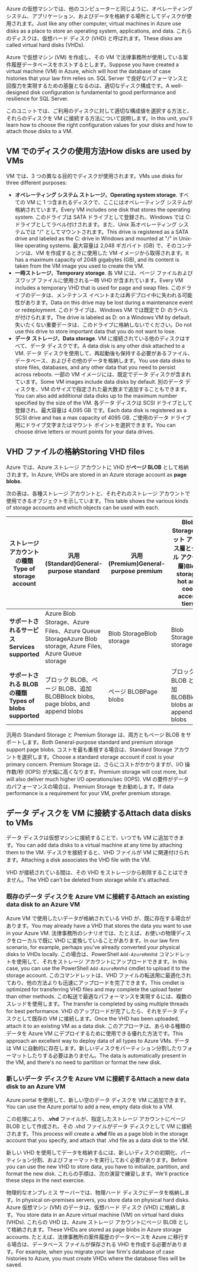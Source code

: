 <span data-ttu-id="88887-101">Azure の仮想マシンでは、他のコンピューターと同じように、オペレーティング システム、アプリケーション、およびデータを格納する場所としてディスクが使用されます。</span><span class="sxs-lookup"><span data-stu-id="88887-101">Just like any other computer, virtual machines in Azure use disks as a place to store an operating system, applications, and data.</span></span> <span data-ttu-id="88887-102">これらのディスクは、仮想ハード ディスク (VHD) と呼ばれます。</span><span class="sxs-lookup"><span data-stu-id="88887-102">These disks are called virtual hard disks (VHDs).</span></span>

<span data-ttu-id="88887-103">Azure で仮想マシン (VM) を作成し、その VM で法律事務所が使用している案件履歴データベースをホストするとします。</span><span class="sxs-lookup"><span data-stu-id="88887-103">Suppose you have created a virtual machine (VM) in Azure, which will host the database of case histories that your law firm relies on.</span></span> <span data-ttu-id="88887-104">SQL Server で良好なパフォーマンスと回復力を実現するための基盤となるのは、適切なディスク構成です。</span><span class="sxs-lookup"><span data-stu-id="88887-104">A well-designed disk configuration is fundamental to good performance and resilience for SQL Server.</span></span>

<span data-ttu-id="88887-105">このユニットでは、ご利用のディスクに対して適切な構成値を選択する方法と、それらのディスクを VM に接続する方法について説明します。</span><span class="sxs-lookup"><span data-stu-id="88887-105">In this unit, you'll learn how to choose the right configuration values for your disks and how to attach those disks to a VM.</span></span>

## <a name="how-disks-are-used-by-vms"></a><span data-ttu-id="88887-106">VM でのディスクの使用方法</span><span class="sxs-lookup"><span data-stu-id="88887-106">How disks are used by VMs</span></span>

<span data-ttu-id="88887-107">VM では、3 つの異なる目的でディスクが使用されます。</span><span class="sxs-lookup"><span data-stu-id="88887-107">VMs use disks for three different purposes:</span></span>

- <span data-ttu-id="88887-108">**オペレーティング システム ストレージ**。</span><span class="sxs-lookup"><span data-stu-id="88887-108">**Operating system storage**.</span></span> <span data-ttu-id="88887-109">すべての VM に 1 つ含まれるディスクで、ここにはオペレーティング システムが格納されています。</span><span class="sxs-lookup"><span data-stu-id="88887-109">Every VM includes one disk that stores the operating system.</span></span> <span data-ttu-id="88887-110">このドライブは SATA ドライブとして登録され、Windows では C: ドライブとしてラベル付けされます。また、Unix 系オペレーティング システムでは "/" としてマウントされます。</span><span class="sxs-lookup"><span data-stu-id="88887-110">This drive is registered as a SATA drive and labeled as the C: drive in Windows and mounted at "/" in Unix-like operating systems.</span></span> <span data-ttu-id="88887-111">最大容量は 2,048 ギガバイト (GB) で、そのコンテンツは、VM を作成するときに使用した VM イメージから取得されます。</span><span class="sxs-lookup"><span data-stu-id="88887-111">It has a maximum capacity of 2048 gigabytes (GB), and its content is taken from the VM image you used to create the VM.</span></span>
- <span data-ttu-id="88887-112">**一時ストレージ**。</span><span class="sxs-lookup"><span data-stu-id="88887-112">**Temporary storage**.</span></span> <span data-ttu-id="88887-113">各 VM には、ページ ファイルおよびスワップ ファイルに使用される一時 VHD が含まれています。</span><span class="sxs-lookup"><span data-stu-id="88887-113">Every VM includes a temporary VHD that is used for page and swap files.</span></span> <span data-ttu-id="88887-114">このドライブのデータは、メンテナンス イベントまたは再デプロイ中に失われる可能性があります。</span><span class="sxs-lookup"><span data-stu-id="88887-114">Data on this drive may be lost during a maintenance event or redeployment.</span></span> <span data-ttu-id="88887-115">このドライブは、Windows VM では既定で D: のラベルが付けられます。</span><span class="sxs-lookup"><span data-stu-id="88887-115">The drive is labeled as D: on a Windows VM by default.</span></span> <span data-ttu-id="88887-116">失いたくない重要データは、このドライブに格納しないでください。</span><span class="sxs-lookup"><span data-stu-id="88887-116">Do not use this drive to store important data that you do not want to lose.</span></span>
- <span data-ttu-id="88887-117">**データ ストレージ**。</span><span class="sxs-lookup"><span data-stu-id="88887-117">**Data storage**.</span></span> <span data-ttu-id="88887-118">VM に接続されている他のディスクはすべて、データ ディスクです。</span><span class="sxs-lookup"><span data-stu-id="88887-118">A data disk is any other disk attached to a VM.</span></span> <span data-ttu-id="88887-119">データ ディスクを使用して、再起動後も保持する必要があるファイル、データベース、およびその他のデータを格納します。</span><span class="sxs-lookup"><span data-stu-id="88887-119">You use data disks to store files, databases, and any other data that you need to persist across reboots.</span></span> <span data-ttu-id="88887-120">一部の VM イメージには、既定でデータ ディスクが含まれています。</span><span class="sxs-lookup"><span data-stu-id="88887-120">Some VM images include data disks by default.</span></span> <span data-ttu-id="88887-121">別のデータ ディスクを、VM のサイズで指定された最大数まで追加することもできます。</span><span class="sxs-lookup"><span data-stu-id="88887-121">You can also add additional data disks up to the maximum number specified by the size of the VM.</span></span> <span data-ttu-id="88887-122">各データ ディスクは SCSI ドライブとして登録され、最大容量は 4,095 GB です。</span><span class="sxs-lookup"><span data-stu-id="88887-122">Each data disk is registered as a SCSI drive and has a max capacity of 4095 GB.</span></span> <span data-ttu-id="88887-123">ご使用のデータ ドライブ用にドライブ文字またはマウント ポイントを選択できます。</span><span class="sxs-lookup"><span data-stu-id="88887-123">You can choose drive letters or mount points for your data drives.</span></span>

## <a name="storing-vhd-files"></a><span data-ttu-id="88887-124">VHD ファイルの格納</span><span class="sxs-lookup"><span data-stu-id="88887-124">Storing VHD files</span></span>

<span data-ttu-id="88887-125">Azure では、Azure ストレージ アカウントに VHD が**ページ BLOB** として格納されます。</span><span class="sxs-lookup"><span data-stu-id="88887-125">In Azure, VHDs are stored in an Azure storage account as **page blobs**.</span></span>

<span data-ttu-id="88887-126">次の表は、各種ストレージ アカウントと、それぞれのストレージ アカウントで使用できるオブジェクトを示しています。</span><span class="sxs-lookup"><span data-stu-id="88887-126">This table shows the various kinds of storage accounts and which objects can be used with each.</span></span>

|<span data-ttu-id="88887-127">**ストレージ アカウントの種類**</span><span class="sxs-lookup"><span data-stu-id="88887-127">**Type of storage account**</span></span>|<span data-ttu-id="88887-128">**汎用 (Standard)**</span><span class="sxs-lookup"><span data-stu-id="88887-128">**General-purpose standard**</span></span>|<span data-ttu-id="88887-129">**汎用 (Premium)**</span><span class="sxs-lookup"><span data-stu-id="88887-129">**General-purpose premium**</span></span>|<span data-ttu-id="88887-130">**Blob Storage (ホット アクセス層とクール アクセス層)**</span><span class="sxs-lookup"><span data-stu-id="88887-130">**Blob storage, hot and cool access tiers**</span></span>|
|-----|-----|-----|-----|
|<span data-ttu-id="88887-131">**サポートされるサービス**</span><span class="sxs-lookup"><span data-stu-id="88887-131">**Services supported**</span></span>| <span data-ttu-id="88887-132">Azure Blob Storage、Azure Files、Azure Queue Storage</span><span class="sxs-lookup"><span data-stu-id="88887-132">Azure Blob storage, Azure Files, Azure Queue storage</span></span> | <span data-ttu-id="88887-133">Blob Storage</span><span class="sxs-lookup"><span data-stu-id="88887-133">Blob storage</span></span> | <span data-ttu-id="88887-134">Blob Storage</span><span class="sxs-lookup"><span data-stu-id="88887-134">Blob storage</span></span>|
|<span data-ttu-id="88887-135">**サポートされる BLOB の種類**</span><span class="sxs-lookup"><span data-stu-id="88887-135">**Types of blobs supported**</span></span>|<span data-ttu-id="88887-136">ブロック BLOB、ページ BLOB、追加 BLOB</span><span class="sxs-lookup"><span data-stu-id="88887-136">Block blobs, page blobs, and append blobs</span></span> | <span data-ttu-id="88887-137">ページ BLOB</span><span class="sxs-lookup"><span data-stu-id="88887-137">Page blobs</span></span> | <span data-ttu-id="88887-138">ブロック BLOB と追加 BLOB</span><span class="sxs-lookup"><span data-stu-id="88887-138">Block blobs and append blobs</span></span>|

<span data-ttu-id="88887-139">汎用の Standard Storage と Premium Storage は、両方ともページ BLOB をサポートします。</span><span class="sxs-lookup"><span data-stu-id="88887-139">Both General-purpose standard and premium storage support page blobs.</span></span> <span data-ttu-id="88887-140">コストを最も重視する場合は、Standard Storage アカウントを選択します。</span><span class="sxs-lookup"><span data-stu-id="88887-140">Choose a standard storage account if cost is your primary concern.</span></span> <span data-ttu-id="88887-141">Premium Storage は、さらにコストがかかりますが、I/O 操作数/秒 (IOPS) が大幅に高くなります。</span><span class="sxs-lookup"><span data-stu-id="88887-141">Premium storage will cost more, but will also deliver much higher I/O operations/sec (IOPS).</span></span> <span data-ttu-id="88887-142">VM の要件がデータのパフォーマンスの場合は、Premium Storage をお勧めします。</span><span class="sxs-lookup"><span data-stu-id="88887-142">If data performance is a requirement for your VM, prefer premium storage.</span></span>

## <a name="attach-data-disks-to-vms"></a><span data-ttu-id="88887-143">データ ディスクを VM に接続する</span><span class="sxs-lookup"><span data-stu-id="88887-143">Attach data disks to VMs</span></span>

<span data-ttu-id="88887-144">データ ディスクは仮想マシンに接続することで、いつでも VM に追加できます。</span><span class="sxs-lookup"><span data-stu-id="88887-144">You can add data disks to a virtual machine at any time by attaching them to the VM.</span></span> <span data-ttu-id="88887-145">ディスクを接続すると、VHD ファイルが VM に関連付けられます。</span><span class="sxs-lookup"><span data-stu-id="88887-145">Attaching a disk associates the VHD file with the VM.</span></span> 

<span data-ttu-id="88887-146">VHD が接続されている間は、その VHD をストレージから削除することはできません。</span><span class="sxs-lookup"><span data-stu-id="88887-146">The VHD can't be deleted from storage while it's attached.</span></span>

### <a name="attach-an-existing-data-disk-to-an-azure-vm"></a><span data-ttu-id="88887-147">既存のデータ ディスクを Azure VM に接続する</span><span class="sxs-lookup"><span data-stu-id="88887-147">Attach an existing data disk to an Azure VM</span></span>

<span data-ttu-id="88887-148">Azure VM で使用したいデータが格納されている VHD が、既に存在する場合があります。</span><span class="sxs-lookup"><span data-stu-id="88887-148">You may already have a VHD that stores the data you want to use in your Azure VM.</span></span> <span data-ttu-id="88887-149">法律事務所のシナリオでは、たとえば、お使いの物理ディスクをローカルで既に VHD に変換していることがあります。</span><span class="sxs-lookup"><span data-stu-id="88887-149">In our law firm scenario, for example,  perhaps you've already converted your physical disks to VHDs locally.</span></span> <span data-ttu-id="88887-150">この場合は、PowerShell `Add-AzureRmVhd` コマンドレットを使用して、それをストレージ アカウントにアップロードできます。</span><span class="sxs-lookup"><span data-stu-id="88887-150">In this case, you can use the PowerShell `Add-AzureRmVhd` cmdlet to upload it to the storage account.</span></span> <span data-ttu-id="88887-151">このコマンドレットは、VHD ファイルの転送用に最適化されており、他の方法よりも迅速にアップロードを完了できます。</span><span class="sxs-lookup"><span data-stu-id="88887-151">This cmdlet is optimized for transferring VHD files and may complete the upload faster than other methods.</span></span> <span data-ttu-id="88887-152">この転送で最適なパフォーマンスを実現するには、複数のスレッドを使用します。</span><span class="sxs-lookup"><span data-stu-id="88887-152">The transfer is completed by using multiple threads for best performance.</span></span> <span data-ttu-id="88887-153">VHD のアップロードが完了したら、それをデータ ディスクとして既存の VM に接続します。</span><span class="sxs-lookup"><span data-stu-id="88887-153">Once the VHD has been uploaded, attach it to an existing VM as a data disk.</span></span> <span data-ttu-id="88887-154">このアプローチは、あらゆる種類のデータを Azure VM にデプロイするために使用できる優れた方法です。</span><span class="sxs-lookup"><span data-stu-id="88887-154">This approach an excellent way to deploy data of all types to Azure VMs.</span></span> <span data-ttu-id="88887-155">データは VM に自動的に存在します。新しいディスクをパーティション分割したりフォーマットしたりする必要はありません。</span><span class="sxs-lookup"><span data-stu-id="88887-155">The data is automatically present in the VM, and there's no need to partition or format the new disk.</span></span>

### <a name="attach-a-new-data-disk-to-an-azure-vm"></a><span data-ttu-id="88887-156">新しいデータ ディスクを Azure VM に接続する</span><span class="sxs-lookup"><span data-stu-id="88887-156">Attach a new data disk to an Azure VM</span></span>

<span data-ttu-id="88887-157">Azure portal を使用して、新しい空のデータ ディスクを VM に追加できます。</span><span class="sxs-lookup"><span data-stu-id="88887-157">You can use the Azure portal to add a new, empty data disk to a VM.</span></span> 

<span data-ttu-id="88887-158">この処理により、**.vhd** ファイルが、指定したストレージ アカウントにページ BLOB として作成され、その .vhd ファイルがデータ ディスクとして VM に接続されます。</span><span class="sxs-lookup"><span data-stu-id="88887-158">This process will create a **.vhd** file as a page blob in the storage account that you specify, and attach that .vhd file as a data disk to the VM.</span></span>

<span data-ttu-id="88887-159">新しい VHD を使用してデータを格納するには、新しいディスクの初期化、パーティション分割、およびフォーマットを実行しておく必要があります。</span><span class="sxs-lookup"><span data-stu-id="88887-159">Before you can use the new VHD to store data, you have to initialize, partition, and format the new disk.</span></span> <span data-ttu-id="88887-160">これらの手順は、次の演習で練習します。</span><span class="sxs-lookup"><span data-stu-id="88887-160">We'll practice these steps in the next exercise.</span></span>

<span data-ttu-id="88887-161">物理的なオンプレミス サーバーでは、物理ハード ディスクにデータを格納します。</span><span class="sxs-lookup"><span data-stu-id="88887-161">In physical on-premises servers, you store data on physical hard disks.</span></span> <span data-ttu-id="88887-162">Azure 仮想マシン (VM) のデータは、仮想ハード ディスク (VHD) に格納します。</span><span class="sxs-lookup"><span data-stu-id="88887-162">You store data in an Azure virtual machine (VM) on virtual hard disks (VHDs).</span></span> <span data-ttu-id="88887-163">これらの VHD は、Azure ストレージ アカウントにページ BLOB として格納されます。</span><span class="sxs-lookup"><span data-stu-id="88887-163">These VHDs are stored as page blobs in Azure storage accounts.</span></span> <span data-ttu-id="88887-164">たとえば、法律事務所の案件履歴のデータベースを Azure に移行する場合は、データベース ファイルが保存される VHD を作成する必要があります。</span><span class="sxs-lookup"><span data-stu-id="88887-164">For example, when you migrate your law firm's database of case histories to Azure, you must create VHDs where the database files will be saved.</span></span>

